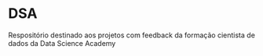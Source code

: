 # DSA
Respositório destinado aos projetos com feedback da formação cientista de dados da Data Science Academy
